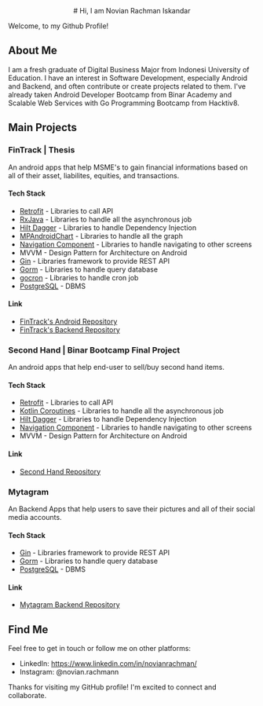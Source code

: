 <center>
# Hi, I am Novian Rachman Iskandar  
</center>

Welcome, to my Github Profile!

## About Me

I am a fresh graduate of Digital Business Major from Indonesi University of Education. I have an interest in Software Development, especially Android and Backend, and often contribute or create projects related to them. I've already taken Android Developer Bootcamp from Binar Academy and Scalable Web Services with Go Programming Bootcamp from Hacktiv8.

## Main Projects

### FinTrack | Thesis
An android apps that help MSME's to gain financial informations based on all of their asset, liabilites, equities, and transactions.

#### Tech Stack
- [Retrofit](https://square.github.io/retrofit/) - Libraries to call API
- [RxJava](https://reactivex.io/) - Libraries to handle all the asynchronous job
- [Hilt Dagger](https://dagger.dev/hilt/) - Libraries to handle Dependency Injection
- [MPAndroidChart](https://github.com/PhilJay/MPAndroidChart) - Libraries to handle all the graph
- [Navigation Component](https://developer.android.com/guide/navigation?hl=id) - Libraries to handle navigating to other screens
- MVVM - Design Pattern for Architecture on Android
- [Gin](https://github.com/gin-gonic/gin) - Libraries framework to provide REST API
- [Gorm](https://gorm.io/index.html) - Libraries to handle query database
- [gocron](https://github.com/go-co-op/gocron) - Libraries to handle cron job
- [PostgreSQL](https://www.postgresql.org/) - DBMS

#### Link
- [FinTrack's Android Repository](https://github.com/novianr90/flowable-cash)
- [FinTrack's Backend Repository](https://github.com/novianr90/flowable-cash-backend)

### Second Hand | Binar Bootcamp Final Project
An android apps that help end-user to sell/buy second hand items.

#### Tech Stack
- [Retrofit](https://square.github.io/retrofit/) - Libraries to call API
- [Kotlin Coroutines](https://kotlinlang.org/docs/coroutines-overview.html) - Libraries to handle all the asynchronous job
- [Hilt Dagger](https://dagger.dev/hilt/) - Libraries to handle Dependency Injection
- [Navigation Component](https://developer.android.com/guide/navigation?hl=id) - Libraries to handle navigating to other screens
- MVVM - Design Pattern for Architecture on Android

#### Link
- [Second Hand Repository](https://gitlab.com/doyochi/binar-secondhand)

### Mytagram
An Backend Apps that help users to save their pictures and all of their social media accounts.

#### Tech Stack
- [Gin](https://github.com/gin-gonic/gin) - Libraries framework to provide REST API
- [Gorm](https://gorm.io/index.html) - Libraries to handle query database
- [PostgreSQL](https://www.postgresql.org/) - DBMS

#### Link
- [Mytagram Backend Repository](https://github.com/novianr90/Mytagram)

## Find Me
Feel free to get in touch or follow me on other platforms:
- LinkedIn: https://www.linkedin.com/in/novianrachman/
- Instagram: @novian.rachmann

<!-- ## Github Stats
![GitHub Stats](https://github-readme-stats.vercel.app/api?username=novianr90&show_icons=true) -->

Thanks for visiting my GitHub profile! I'm excited to connect and collaborate.
